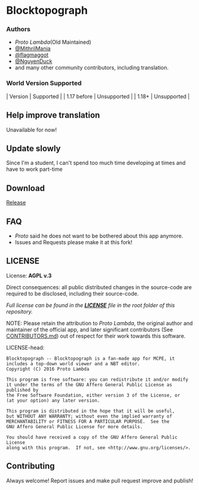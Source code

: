 # Blocktopograph

### Authors
 - *Proto Lambda*\(Old Maintained\)
 - [@MithrilMania](https://github.com/MithrilMania)
 - [@flagmaggot](https://github.com/flagmaggot)
 - [@NguyenDuck](https://github.com/NguyenDuck)
 - and many other community contributors, including translation.

### World Version Supported
| Version | Supported |
| 1.17 before | Unsupported |
| 1.18+ | Unsupported |

## Help improve translation
Unavailable for now!

## Update slowly
Since I'm a student, I can't spend too much time developing at times and have to work part-time

## Download 
[Release](https://github.com/NguyenDuck/blocktopograph/releases)

## FAQ
 - *Proto* said he does not want to be bothered about this app anymore.
 - Issues and Requests please make it at this fork!

## LICENSE

License: **AGPL v.3**

Direct consequences: all public distributed changes in the source-code
 are required to be disclosed, including their source-code.

*Full license can be found in the [**LICENSE**](LICENSE) file in the root folder of this repository.*

NOTE: Please retain the attribution to *Proto Lambda*, the original author
 and maintainer of the official app, and later significant contributors (See [CONTRIBUTORS.md](CONTRIBUTORS.md))
 out of respect for their work towards this software.

LICENSE-head:

    Blocktopograph -- Blocktopograph is a fan-made app for MCPE, it includes a top-down world viewer and a NBT editor.
    Copyright (C) 2016 Proto Lambda

    This program is free software: you can redistribute it and/or modify
    it under the terms of the GNU Affero General Public License as published by
    the Free Software Foundation, either version 3 of the License, or
    (at your option) any later version.

    This program is distributed in the hope that it will be useful,
    but WITHOUT ANY WARRANTY; without even the implied warranty of
    MERCHANTABILITY or FITNESS FOR A PARTICULAR PURPOSE.  See the
    GNU Affero General Public License for more details.

    You should have received a copy of the GNU Affero General Public License
    along with this program.  If not, see <http://www.gnu.org/licenses/>.



## Contributing

Always welcome! Report issues and make pull request improve and publish!
